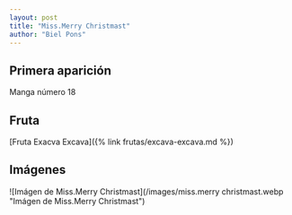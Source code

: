 ```yaml
---
layout: post
title: "Miss.Merry Christmast"
author: "Biel Pons"
---
```


## Primera aparición

Manga número 18

## Fruta

[Fruta Exacva Excava]({% link frutas/excava-excava.md %})

## Imágenes

![Imágen de Miss.Merry Christmast](/images/miss.merry christmast.webp "Imágen de Miss.Merry Christmast")
